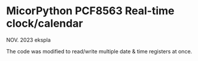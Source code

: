 MicorPython PCF8563 Real-time clock/calendar
======================================

NOV. 2023 ekspla


The code was modified to read/write multiple date & time registers at once.
